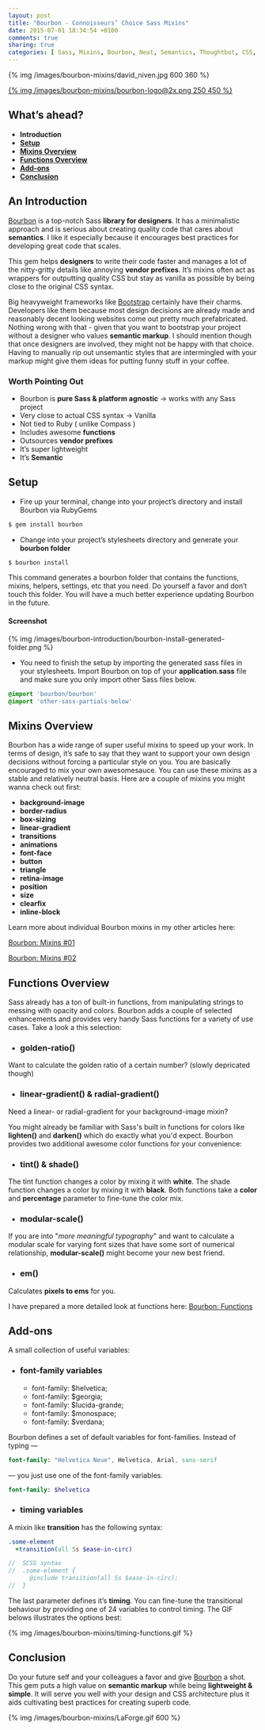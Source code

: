 ```yaml
---
layout: post
title: "Bourbon - Connoisseurs’ Choice Sass Mixins"
date: 2015-07-01 18:34:54 +0100
comments: true
sharing: true
categories: [ Sass, Mixins, Bourbon, Neat, Semantics, Thoughtbot, CSS, Design ]
---
```


{% img /images/bourbon-mixins/david_niven.jpg 600 360  %}

[{% img /images/bourbon-mixins/bourbon-logo@2x.png  250 450 %}](http://bourbon.io/)

## What’s ahead?

+ **Introduction**
+ [**Setup**](#setup)
+ [**Mixins Overview**](#mixins)
+ [**Functions Overview**](#functions)
+ [**Add-ons**](#addons)
+ [**Conclusion**](#conclusion)

<!--more-->

## An Introduction

[Bourbon](http://bourbon.io) is a top-notch Sass **library for designers**. It has a minimalistic approach and is serious about creating quality code that cares about **semantics**. I like it especially because it encourages best practices for developing great code that scales.

This gem helps **designers** to write their code faster and manages a lot of the nitty-gritty details like annoying **vendor prefixes**. It’s mixins often act as wrappers for outputting quality CSS but stay as vanilla as possible by being close to the original CSS syntax.

Big heavyweight frameworks like [Bootstrap](http://getbootstrap.com) certainly have their charms. Developers like them because most design decisions are already made and reasonably decent looking websites come out pretty much prefabricated. Nothing wrong with that - given that you want to bootstrap your project without a designer who values **semantic markup**. I should mention though that once designers are involved, they might not be happy with that choice. Having to manually rip out unsemantic styles that are intermingled with your markup might give them ideas for putting funny stuff in your coffee.

### Worth Pointing Out

+ Bourbon is **pure Sass & platform agnostic** -> works with any Sass project
+ Very close to actual CSS syntax -> Vanilla
+ Not tied to Ruby ( unlike Compass )
+ Includes awesome **functions**
+ Outsources **vendor prefixes**
+ It’s super lightweight
+ It’s **Semantic**

## <a name='setup'></a>Setup

+ Fire up your terminal, change into your project’s directory and install Bourbon via RubyGems

``` bash Terminal
$ gem install bourbon
```

+ Change into your project’s stylesheets directory and generate your **bourbon folder**

``` bash Terminal
$ bourbon install
```

This command generates a bourbon folder that contains the functions, mixins, helpers, settings, etc that you need. Do yourself a favor and don’t touch this folder. You will have a much better experience updating Bourbon in the future.

#### Screenshot

{% img /images/bourbon-introduction/bourbon-install-generated-folder.png %}

+ You need to finish the setup by importing the generated sass files in your stylesheets. Import Bourbon on top of your **application.sass** file and make sure you only import other Sass files below.

```sass application.sass
@import 'bourbon/bourbon'
@import 'other-sass-partials-below'
```

## <a name='mixins'></a>Mixins Overview

Bourbon has a wide range of super useful mixins to speed up your work. In terms of design, it’s safe to say that they want to support your own design decisions without forcing a particular style on you. You are basically encouraged to mix your own awesomesauce. You can use these mixins as a stable and relatively neutral basis.
Here are a couple of mixins you might wanna check out first:

+ **background-image**
+ **border-radius**
+ **box-sizing**
+ **linear-gradient**
+ **transitions**
+ **animations**
+ **font-face**
+ **button**
+ **triangle**
+ **retina-image**
+ **position**
+ **size**
+ **clearfix**
+ **inline-block**

Learn more about individual Bourbon mixins in my other articles here:

<a href="{{ root_url }}/blog/2015/07/05/bourbon-mixins/">Bourbon: Mixins #01</a>

<a href="{{ root_url }}/blog/2015/07/10/bourbon-mixins-02/">Bourbon: Mixins #02</a>

## <a name='functions'></a>Functions Overview

Sass already has a ton of built-in functions, from manipulating strings to messing with opacity and colors. Bourbon adds a couple of selected enhancements and provides very handy Sass functions for a variety of use cases. Take a look a this selection:

+ ### **golden-ratio()**

Want to calculate the golden ratio of a certain number? (slowly depricated though)

+ ### **linear-gradient()** & **radial-gradient()**

Need a linear- or radial-gradient for your background-image mixin?


You might already be familiar with Sass's built in functions for colors like **lighten()** and **darken()** which do exactly what you'd expect.
Bourbon provides two additional awesome color functions for your convenience:

+ ### **tint()** & **shade()**

The tint function changes a color by mixing it with **white**.
The shade function changes a color by mixing it with **black**.
Both functions take a **color** and **percentage** parameter to fine-tune the color mix.

+ ### **modular-scale()**

If you are into "*more meaningful typography*" and want to calculate a modular scale for varying font sizes that have some sort of numerical relationship, **modular-scale()** might become your new best friend.

+ ### **em()**

Calculates **pixels to ems** for you.

I have prepared a more detailed look at functions here:
<a href="{{ root_url }}/blog/2014/01/29/bourbon-functions/">Bourbon: Functions</a>

## <a name='addons'></a>Add-ons

A small collection of useful variables:

+ ### **font-family variables**

  + font-family: $helvetica;
  + font-family: $georgia;
  + font-family: $lucida-grande;
  + font-family: $monospace;
  + font-family: $verdana;

Bourbon defines a set of default variables for font-families.
Instead of typing —

``` sass traditional way of defining fonts
font-family: "Helvetica Neue", Helvetica, Arial, sans-serif
```

— you just use one of the font-family variables.

``` sass font-family variable
font-family: $helvetica
```

+ ### **timing variables**

A mixin like **transition** has the following syntax:

``` sass
.some-element
  +transition(all 5s $ease-in-circ)

//  SCSS syntax
//  .some-element {
      @include transition(all 5s $ease-in-circ);
//  }
```

The last parameter defines it’s **timing**. You can fine-tune the transitional behaviour by providing one of 24 variables to control timing. The GIF belows illustrates the options best:

{% img /images/bourbon-mixins/timing-functions.gif %}

## <a name='conclusion'></a>Conclusion

Do your future self and your colleagues a favor and give [Bourbon](http://bourbon.io) a shot. This gem puts a high value on **semantic markup** while being **lightweight & simple**. It will serve you well with your design and CSS architecture plus it aids cultivating best practices for creating superb code.

{% img /images/bourbon-mixins/LaForge.gif 600 %}
